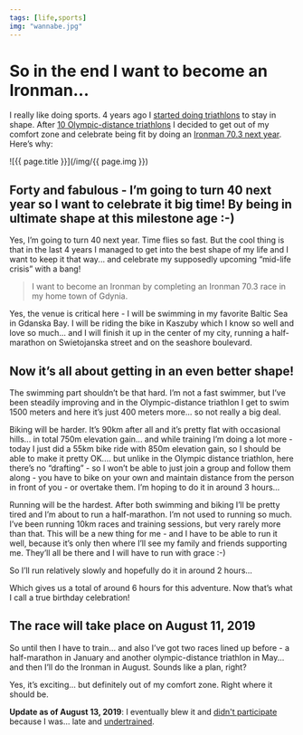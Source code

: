 ```yaml
---
tags: [life,sports]
img: "wannabe.jpg"
---
```


# So in the end I want to become an Ironman...

I really like doing sports. 4 years ago I [started doing triathlons](https://sliwinski.com/triathlon/) to stay in shape. After [10 Olympic-distance triathlons](https://moments.sliwinski.com/post/178598466354/just-completed-my-10th-olympic-distance-triathlon) I decided to get out of my comfort zone and celebrate being fit by doing an [Ironman 70.3 next year](https://www.ironmangdynia.pl/en). Here’s why:
 
<!--More-->

![{{ page.title }}](/img/{{ page.img }})

## Forty and fabulous - I’m going to turn 40 next year so I want to celebrate it big time! By being in ultimate shape at this milestone age :-)

Yes, I’m going to turn 40 next year. Time flies so fast. But the cool thing is that in the last 4 years I managed to get into the best shape of my life and I want to keep it that way... and celebrate my supposedly upcoming “mid-life crisis” with a bang!

> I want to become an Ironman by completing an Ironman 70.3 race in my home town of Gdynia.

Yes, the venue is critical here - I will be swimming in my favorite Baltic Sea in Gdanska Bay. I will be riding the bike in Kaszuby which I know so well and love so much... and I will finish it up in the center of my city, running a half-marathon on Swietojanska street and on the seashore boulevard.

## Now it’s all about getting in an even better shape!

The swimming part shouldn’t be that hard. I’m not a fast swimmer, but I’ve been steadily improving and in the Olympic-distance triathlon I get to swim 1500 meters and here it’s just 400 meters more... so not really a big deal.

Biking will be harder. It’s 90km after all and it’s pretty flat with occasional hills... in total 750m elevation gain... and while training I’m doing a lot more - today I just did a 55km bike ride with 850m elevation gain, so I should be able to make it pretty OK.... but unlike in the Olympic distance triathlon, here there’s no “drafting” - so I won’t be able to just join a group and follow them along - you have to bike on your own and maintain distance from the person in front of you - or overtake them. I’m hoping to do it in around 3 hours...

Running will be the hardest. After both swimming and biking I’ll be pretty tired and I’m about to run a half-marathon. I’m not used to running so much. I’ve been running 10km races and training sessions, but very rarely more than that. This will be a new thing for me - and I have to be able to run it well, because it’s only then where I’ll see my family and friends supporting me. They’ll all be there and I will have to run with grace :-)

So I’ll run relatively slowly and hopefully do it in around 2 hours...

Which gives us a total of around 6 hours for this adventure. Now that’s what I call a true birthday celebration!

## The race will take place on August 11, 2019

So until then I have to train... and also I’ve got two races lined up before - a half-marathon in January and another olympic-distance triathlon in May... and then I’ll do the Ironman in August. Sounds like a plan, right?

Yes, it’s exciting... but definitely out of my comfort zone. Right where it should be.

**Update as of August 13, 2019**: I eventually blew it and [didn't participate](/noiron) because I was… late and [undertrained](/undertrained).


[n]: https://nozbe.com/?a=mike
[p]: /podcast